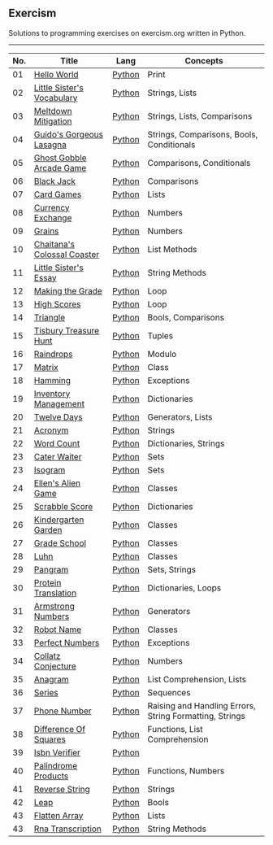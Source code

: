 <h2>Exercism</h2>
Solutions to programming exercises on exercism.org written in Python. 

---

| No. | Title | Lang | Concepts |
| --- | --- | --- | --- |
| 01 | [Hello World](https://exercism.org/tracks/python/exercises/hello-world/) | [Python](https://github.com/ARS-Technica/Exercism-Python-Solutions/tree/main/Hello%20World) | Print | 
| 02 | [Little Sister's Vocabulary](https://exercism.org/tracks/python/exercises/little-sisters-vocab) | [Python](https://github.com/ARS-Technica/Exercism-Python-Solutions/tree/main/Little%20Sister's%20Vocabulary) | Strings, Lists | 
| 03 | [Meltdown Mitigation](https://exercism.org/tracks/python/exercises/meltdown-mitigation) | [Python](https://github.com/ARS-Technica/Exercism-Python-Solutions/tree/main/Meltdown%20Mitigation) | Strings, Lists, Comparisons | 
| 04 | [Guido's Gorgeous Lasagna](https://exercism.org/tracks/python/exercises/guidos-gorgeous-lasagna) | [Python](https://github.com/ARS-Technica/Exercism-Python-Solutions/tree/main/Guido's%20Gorgeous%20Lasagna) | Strings, Comparisons, Bools, Conditionals  | 
| 05 | [Ghost Gobble Arcade Game](https://exercism.org/tracks/python/exercises/ghost-gobble-arcade-game) | [Python](https://github.com/ARS-Technica/Exercism-Python-Solutions/tree/main/Ghost%20Gobble%20Arcade%20Game) | Comparisons, Conditionals  | 
| 06 | [Black Jack](https://exercism.org/tracks/python/exercises/black-jack) | [Python](https://github.com/ARS-Technica/Exercism-Python-Solutions/tree/main/Black%20Jack) | Comparisons | 
| 07 | [Card Games](https://exercism.org/tracks/python/exercises/card-games) | [Python](https://github.com/ARS-Technica/Exercism-Python-Solutions/tree/main/Card%20Games) | Lists | 
| 08 | [Currency Exchange](https://exercism.org/tracks/python/exercises/currency-exchange) | [Python](https://github.com/ARS-Technica/Exercism-Python-Solutions/tree/main/Currency%20Exchange) | Numbers | 
| 09 | [Grains](https://exercism.org/tracks/python/exercises/grains) | [Python](https://github.com/ARS-Technica/Exercism-Python-Solutions/tree/main/Grains) | Numbers | 
| 10 | [Chaitana's Colossal Coaster](https://exercism.org/tracks/python/exercises/chaitanas-colossal-coaster) | [Python](https://github.com/ARS-Technica/Exercism-Python-Solutions/tree/main/Chaitana's%20Colossal%20Coaster) | List Methods | 
| 11 | [Little Sister's Essay](https://exercism.org/tracks/python/exercises/little-sisters-essay) | [Python](https://github.com/ARS-Technica/Exercism-Python-Solutions/tree/main/Little%20Sister's%20Essay) | String Methods | 
| 12 | [Making the Grade](https://exercism.org/tracks/python/exercises/making-the-grade) | [Python](https://github.com/ARS-Technica/Exercism-Python-Solutions/tree/main/Making%20the%20Grade) | Loop | 
| 13 | [High Scores](https://exercism.org/tracks/python/exercises/high-scores) | [Python](https://github.com/ARS-Technica/Exercism-Python-Solutions/tree/main/High%20Scores) | Loop | 
| 14 | [Triangle](https://exercism.org/tracks/python/exercises/triangle) | [Python](https://github.com/ARS-Technica/Exercism-Python-Solutions/tree/main/Triangle) | Bools, Comparisons | 
| 15 | [Tisbury Treasure Hunt](https://exercism.org/tracks/python/exercises/tisbury-treasure-hunt) | [Python](https://github.com/ARS-Technica/Exercism-Python-Solutions/tree/main/Tisbury%20Treasure%20Hunt) | Tuples | 
| 16 | [Raindrops](https://exercism.org/tracks/python/exercises/raindrops) | [Python](https://github.com/ARS-Technica/Exercism-Python-Solutions/tree/main/Raindrops) | Modulo | 
| 17 | [Matrix](https://exercism.org/tracks/python/exercises/matrix) | [Python](https://github.com/ARS-Technica/Exercism-Python-Solutions/tree/main/Matrix) | Class | 
| 18 | [Hamming](https://exercism.org/tracks/python/exercises/hamming) | [Python](https://github.com/ARS-Technica/Exercism-Python-Solutions/tree/main/Hamming) | Exceptions | 
| 19 | [Inventory Management](https://exercism.org/tracks/python/exercises/inventory-management) | [Python](https://github.com/ARS-Technica/Exercism-Python-Solutions/tree/main/Inventory%20Management) | Dictionaries | 
| 20 | [Twelve Days](https://exercism.org/tracks/python/exercises/twelve-days) | [Python](https://github.com/ARS-Technica/Exercism-Python-Solutions/tree/main/Twelve%20Days) | Generators, Lists | 
| 21 | [Acronym](https://exercism.org/tracks/python/exercises/acronym) | [Python](https://github.com/ARS-Technica/Exercism-Python-Solutions/tree/main/Acronym) | Strings | 
| 22 | [Word Count](https://exercism.org/tracks/python/exercises/word-count) | [Python](https://github.com/ARS-Technica/Exercism-Python-Solutions/tree/main/Word%20Count) | Dictionaries, Strings | 
| 23 | [Cater Waiter](https://exercism.org/tracks/python/exercises/cater-waiter) | [Python](https://github.com/ARS-Technica/Exercism-Python-Solutions/tree/main/Cater%20Waiter) | Sets |
| 23 | [Isogram](https://exercism.org/tracks/python/exercises/isogram) | [Python](https://github.com/ARS-Technica/Exercism-Python-Solutions/tree/main/Isogram) | Sets |
| 24 | [Ellen's Alien Game](https://exercism.org/tracks/python/exercises/ellens-alien-game) | [Python](https://github.com/ARS-Technica/Exercism-Python-Solutions/tree/main/Ellen's%20Alien%20Game) | Classes |
| 25 | [Scrabble Score](https://exercism.org/tracks/python/exercises/scrabble-score) | [Python](https://github.com/ARS-Technica/Exercism-Python-Solutions/tree/main/Scrabble%20Score) | Dictionaries |
| 26 | [Kindergarten Garden](https://exercism.org/tracks/python/exercises/kindergarten-garden) | [Python](https://github.com/ARS-Technica/Exercism-Python-Solutions/tree/main/Kindergarten%20Garden) | Classes |
| 27 | [Grade School](https://exercism.org/tracks/python/exercises/grade-school) | [Python](https://github.com/ARS-Technica/Exercism-Python-Solutions/tree/main/Grade%20School) | Classes |
| 28 | [Luhn](https://exercism.org/tracks/python/exercises/luhn) | [Python](https://github.com/ARS-Technica/Exercism-Python-Solutions/tree/main/Luhn) | Classes |
| 29 | [Pangram](https://exercism.org/tracks/python/exercises/pangram)| [Python](https://github.com/ARS-Technica/Exercism-Python-Solutions/tree/main/Pangram) | Sets, Strings |
| 30 | [Protein Translation](https://exercism.org/tracks/python/exercises/protein-translation) | [Python](https://github.com/ARS-Technica/Exercism-Python-Solutions/tree/main/Protein%20Translation) | Dictionaries, Loops |
| 31 | [Armstrong Numbers](https://exercism.org/tracks/python/exercises/armstrong-numbers) | [Python](https://github.com/ARS-Technica/Exercism-Python-Solutions/tree/main/Protein%20Translation) | Generators |
| 32 | [Robot Name](https://exercism.org/tracks/python/exercises/robot-name) | [Python](https://github.com/ARS-Technica/Exercism-Python-Solutions/tree/main/Robot%20Name) | Classes |
| 33 | [Perfect Numbers](https://exercism.org/tracks/python/exercises/perfect-numbers) | [Python](https://github.com/ARS-Technica/Exercism-Python-Solutions/tree/main/Perfect%20Numbers) | Exceptions |
| 34 | [Collatz Conjecture](https://exercism.org/tracks/python/exercises/collatz-conjecture) | [Python](https://github.com/ARS-Technica/Exercism-Python-Solutions/tree/main/Collatz%20Conjecture) | Numbers |
| 35 | [Anagram](https://exercism.org/tracks/python/exercises/anagram) | [Python](https://github.com/ARS-Technica/Exercism-Python-Solutions/tree/main/Anagram) | List Comprehension, Lists |
| 36 | [Series](https://exercism.org/tracks/python/exercises/series) | [Python](https://github.com/ARS-Technica/Exercism-Python-Solutions/tree/main/Series) | Sequences |
| 37 | [Phone Number](https://exercism.org/tracks/python/exercises/phone-number) | [Python](https://github.com/ARS-Technica/Exercism-Python-Solutions/tree/main/Phone%20Number) | Raising and Handling Errors, String Formatting, Strings |
| 38 | [Difference Of Squares](https://exercism.org/tracks/python/exercises/difference-of-squares/) | [Python](https://github.com/ARS-Technica/Exercism-Python-Solutions/tree/main/Difference%20Of%20Squares) | Functions, List Comprehension |
| 39 | [Isbn Verifier](https://exercism.org/tracks/python/exercises/isbn-verifier) | [Python](https://github.com/ARS-Technica/Exercism-Python-Solutions/tree/main/Isbn%20Verifier) | |
| 40 | [Palindrome Products](https://exercism.org/tracks/python/exercises/palindrome-products) | [Python](https://github.com/ARS-Technica/Exercism-Python-Solutions/tree/main/Palindrome%20Products) | Functions, Numbers |
| 41 | [Reverse String](https://exercism.org/tracks/python/exercises/reverse-string) | [Python](https://github.com/ARS-Technica/Exercism-Python-Solutions/tree/main/Reverse%20String) | Strings |
| 42 | [Leap](https://exercism.org/tracks/python/exercises/leap) | [Python](https://github.com/ARS-Technica/Exercism-Python-Solutions/tree/main/Leap) | Bools |
| 43 | [Flatten Array](https://exercism.org/tracks/python/exercises/flatten-array) | [Python](https://github.com/ARS-Technica/Exercism-Python-Solutions/tree/main/Flatten%20Array) | Lists |
| 43 | [Rna Transcription](https://exercism.org/tracks/python/exercises/rna-transcription) | [Python](https://github.com/ARS-Technica/Exercism-Python-Solutions/tree/main/Rna%20Transcription) | String Methods |
